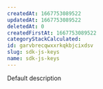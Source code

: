 ```yaml
---
createdAt: 1667753089522
updatedAt: 1667753089522
deletedAt: 0
createdFirstAt: 1667753089522
categoryStackCalculated: 
id: garvbrecqwxxrkqkbjcixdsv
slug: sdk-js-keys
name: sdk-js-keys
---
```


Default description